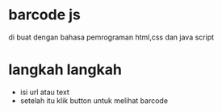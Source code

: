 # barcode js
di buat dengan bahasa pemrograman html,css dan java script
# langkah langkah
- isi url atau text
- setelah itu klik button untuk melihat barcode

